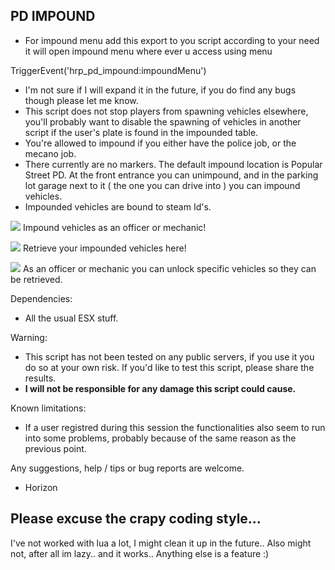 ## PD IMPOUND

* For impound menu add this export to you script according to your need it will open impound menu where ever u access using menu

TriggerEvent('hrp_pd_impound:impoundMenu')


* I'm not sure if I will expand it in the future, if you do find any bugs though please let me know.
* This script does not stop players from spawning vehicles elsewhere, you'll probably want to disable the spawning of vehicles in another script if the user's plate is found in the impounded table.
* You're allowed to impound if you either have the police job, or the mecano job.
* There currently are no markers. The default impound location is Popular Street PD. At the front entrance you can unimpound, and in the parking lot garage next to it ( the one you can drive into ) you can impound vehicles.
* Impounded vehicles are bound to steam Id's.


![](https://i.imgur.com/kPUE6CA.jpg)
Impound vehicles as an officer or mechanic!

![](https://i.imgur.com/4QSzi3j.jpg)
Retrieve your impounded vehicles here!

![](https://i.imgur.com/If6hFWr.jpg)
As an officer or mechanic you can unlock specific vehicles so they can be retrieved.


Dependencies:
- All the usual ESX stuff.

Warning:
- This script has not been tested on any public servers, if you use it you do so at your own risk. If you'd like to test this script, please share the results. 
- **I will not be responsible for any damage this script could cause.**

Known limitations:
- If a user registred during this session the functionalities also seem to run into some problems, probably because of the same reason as the previous point.

Any suggestions, help / tips or bug reports are welcome.

- Horizon

## Please excuse the crapy coding style...
I've not worked with lua a lot, I might clean it up in the future.. Also might not, after all im lazy.. and it works..
Anything else is a feature :)
